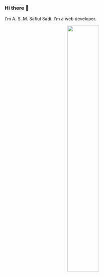 ### Hi there 👋
I'm A. S. M. Safiul Sadi. I'm a web developer.

<p align="center">
<img src="https://github-readme-streak-stats.herokuapp.com?user=SafiulSadi&theme=blue-green&hide_border=true" width="45%"/>
</p>
<!--
This is a ✨ _special_ ✨ repository because its `README.md` (this file) appears on your GitHub profile.

Here are some ideas to get you started:

- 🔭 I’m currently working on ...
- 🌱 I’m currently learning ...
- 👯 I’m looking to collaborate on ...
- 🤔 I’m looking for help with ...
- 💬 Ask me about ...
- 📫 How to reach me: ...
- 😄 Pronouns: ...
- ⚡ Fun fact: ...
-->
